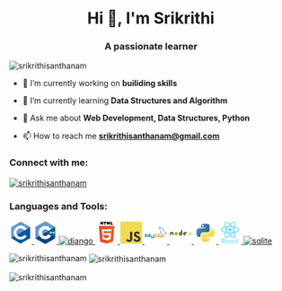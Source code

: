 <h1 align="center">Hi 👋, I'm Srikrithi</h1>
<h3 align="center">A passionate learner</h3>

<p align="left"> <img src="https://komarev.com/ghpvc/?username=srikrithisanthanam&label=Profile%20views&color=0e75b6&style=flat" alt="srikrithisanthanam" /> </p>

- 🔭 I’m currently working on **builiding skills**

- 🌱 I’m currently learning **Data Structures and Algorithm**

- 💬 Ask me about **Web Development, Data Structures, Python**

- 📫 How to reach me **srikrithisanthanam@gmail.com**

<h3 align="left">Connect with me:</h3>
<p align="left">
<a href="https://linkedin.com/in/srikrithisanthanam" target="blank"><img align="center" src="https://raw.githubusercontent.com/rahuldkjain/github-profile-readme-generator/master/src/images/icons/Social/linked-in-alt.svg" alt="srikrithisanthanam" height="30" width="40" /></a>
</p>

<h3 align="left">Languages and Tools:</h3>
<p align="left"> <a href="https://www.cprogramming.com/" target="_blank" rel="noreferrer"> <img src="https://raw.githubusercontent.com/devicons/devicon/master/icons/c/c-original.svg" alt="c" width="40" height="40"/> </a> <a href="https://www.w3schools.com/cpp/" target="_blank" rel="noreferrer"> <img src="https://raw.githubusercontent.com/devicons/devicon/master/icons/cplusplus/cplusplus-original.svg" alt="cplusplus" width="40" height="40"/> </a> <a href="https://www.djangoproject.com/" target="_blank" rel="noreferrer"> <img src="https://cdn.worldvectorlogo.com/logos/django.svg" alt="django" width="40" height="40"/> </a> <a href="https://www.w3.org/html/" target="_blank" rel="noreferrer"> <img src="https://raw.githubusercontent.com/devicons/devicon/master/icons/html5/html5-original-wordmark.svg" alt="html5" width="40" height="40"/> </a> <a href="https://developer.mozilla.org/en-US/docs/Web/JavaScript" target="_blank" rel="noreferrer"> <img src="https://raw.githubusercontent.com/devicons/devicon/master/icons/javascript/javascript-original.svg" alt="javascript" width="40" height="40"/> </a> <a href="https://www.mysql.com/" target="_blank" rel="noreferrer"> <img src="https://raw.githubusercontent.com/devicons/devicon/master/icons/mysql/mysql-original-wordmark.svg" alt="mysql" width="40" height="40"/> </a> <a href="https://nodejs.org" target="_blank" rel="noreferrer"> <img src="https://raw.githubusercontent.com/devicons/devicon/master/icons/nodejs/nodejs-original-wordmark.svg" alt="nodejs" width="40" height="40"/> </a> <a href="https://www.python.org" target="_blank" rel="noreferrer"> <img src="https://raw.githubusercontent.com/devicons/devicon/master/icons/python/python-original.svg" alt="python" width="40" height="40"/> </a> <a href="https://reactjs.org/" target="_blank" rel="noreferrer"> <img src="https://raw.githubusercontent.com/devicons/devicon/master/icons/react/react-original-wordmark.svg" alt="react" width="40" height="40"/> </a> <a href="https://www.sqlite.org/" target="_blank" rel="noreferrer"> <img src="https://www.vectorlogo.zone/logos/sqlite/sqlite-icon.svg" alt="sqlite" width="40" height="40"/> </a> </p>

<p><img align="left" src="https://github-readme-stats.vercel.app/api/top-langs?username=srikrithisanthanam&show_icons=true&locale=en&layout=compact" alt="srikrithisanthanam" /></p>

<p>&nbsp;<img align="center" src="https://github-readme-stats.vercel.app/api?username=srikrithisanthanam&show_icons=true&locale=en" alt="srikrithisanthanam" /></p>

<p><img align="center" src="https://github-readme-streak-stats.herokuapp.com/?user=srikrithisanthanam&" alt="srikrithisanthanam" /></p>
